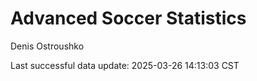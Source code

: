 # Advanced Soccer Statistics
Denis Ostroushko

<!-- gfm -->

Last successful data update: 2025-03-26 14:13:03 CST
